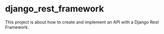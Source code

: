 # django_rest_framework
This project is about how to create and implement an API  with a Django Rest Framework.
